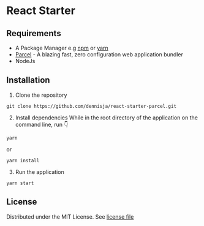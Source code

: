 # React Starter

## Requirements
- A Package Manager e.g [npm](https://www.npmjs.com/) or [yarn](https://yarnpkg.com/)
- [Parcel](https://parceljs.org/getting_started.html) - A blazing fast, zero configuration web application bundler
- NodeJs 

## Installation
1. Clone the repository
```
git clone https://github.com/dennisja/react-starter-parcel.git
```

2. Install dependencies
While in the root directory of the application on the command line, run 👇
```
yarn
```
or
```
yarn install
```

3. Run the application
```
yarn start
```

## License
Distributed under the MIT License. See [license file](LICENSE)